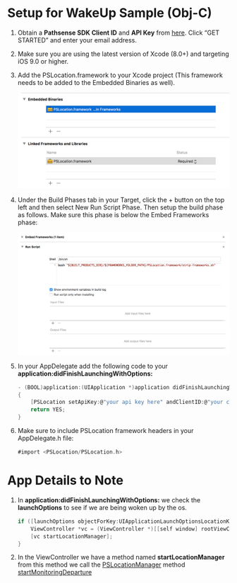 # Setup for WakeUp Sample (Obj-C)

1. Obtain a **Pathsense SDK Client ID** and **API Key** from [here](https://pathsense.com/). Click “GET STARTED” and enter your email address.

2. Make sure you are using the latest version of Xcode (8.0+) and targeting iOS 9.0 or higher.

3. Add the PSLocation.framework to your Xcode project (This framework needs to be added to the Embedded Binaries as well).

	![Screenshot1](../frameworks.png?raw=true "")

4. Under the Build Phases tab in your Target, click the + button on the top left and then select New Run Script Phase. Then setup the build phase as follows. Make sure this phase is below the Embed Frameworks phase:

	![Screenshot2](../RunScript.png?raw=true "")

5. In your AppDelegate add the following code to your **application:didFinishLaunchingWithOptions:**

    ```groovy
	- (BOOL)application:(UIApplication *)application didFinishLaunchingWithOptions:(NSDictionary *)launchOptions
	{
		[PSLocation setApiKey:@"your api key here" andClientID:@"your client ID"];
    	return YES;
	}
	```

6. Make sure to include PSLocation framework headers in your AppDelegate.h file:

    ```groovy
	#import <PSLocation/PSLocation.h>
	```

# App Details to Note

1. In **application:didFinishLaunchingWithOptions:** we check the **launchOptions** to see if we are being woken up by the os.  
    
    ```groovy
    if ([launchOptions objectForKey:UIApplicationLaunchOptionsLocationKey]) {
		ViewController *vc = (ViewController *)[[self window] rootViewController];
    	[vc startLocationManager];
    }
	```
2. In the ViewController we have a method named **startLocationManager** from this method we call the [PSLocationManager](https://developer.pathsense.com/sites/pathsensedeveloperportal.dd/files/documentation/ios/sdk/location/1.2/interface_p_s_location_manager.html) method [startMonitoringDeparture](https://developer.pathsense.com/sites/pathsensedeveloperportal.dd/files/documentation/ios/sdk/location/1.2/interface_p_s_location_manager.html)
